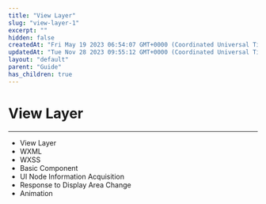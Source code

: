 ```yaml
---
title: "View Layer"
slug: "view-layer-1"
excerpt: ""
hidden: false
createdAt: "Fri May 19 2023 06:54:07 GMT+0000 (Coordinated Universal Time)"
updatedAt: "Tue Nov 28 2023 09:55:12 GMT+0000 (Coordinated Universal Time)"
layout: "default"
parent: "Guide"
has_children: true
---
```

# View Layer 
*** 
- View Layer
- WXML
- WXSS
- Basic Component
- UI Node Information Acquisition
- Response to Display Area Change 
- Animation
